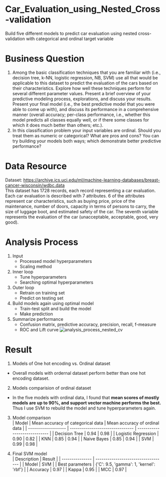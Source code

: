 # Car_Evaluation_using_Nested_Cross-validation
Build five different models to predict car evaluation using nested cross-validation with categorical and ordinal target variable

# Business Question
1. Among the basic classification techniques that you are familiar with (i.e., decision tree, k-NN, logistic regression, NB, SVM) use all that would be applicable to this dataset to predict the evaluation of the cars based on their characteristics. Explore how well these techniques perform for several different parameter values. Present a brief overview of your predictive modeling process, explorations, and discuss your results. Present your final model (i.e., the best predictive model that you were able to come up with), and discuss its performance in a comprehensive manner (overall accuracy; per-class performance, i.e., whether this model predicts all classes equally well, or if there some classes for which it does much better than others; etc.).
2. In this classification problem your input variables are ordinal. Should you treat them as numeric or categorical? What are pros and cons? You can try building your models both ways; which demonstrate better predictive performance?

# Data Resource
Dataset: [https://archive.ics.uci.edu/ml/machine-learning-databases/breast-cancer-wisconsin/wdbc.data ](https://archive.ics.uci.edu/dataset/19/car+evaluation)   
This dataset has 1728 records, each record representing a car evaluation. Each car evaluation is described with 7 attributes. 6 of the attributes represent car characteristics, such as buying price, price of the maintenance, number of doors, capacity in terms of persons to carry, the size of luggage boot, and estimated safety of the car. The seventh variable represents the evaluation of the car (unacceptable, acceptable, good, very good).

# Analysis Process
1. Input
   * Processed model hyperparameters  
   * Scaling method
2. Inner loop   
   * Tune hyperparameters  
   * Searching optimal hyperparameters  
3. Outer loop  
   * Retrain on training set
   * Predict on testing set
4. Build models again using optimal model  
   * Train-test split and build the model
   * Make prediction
5. Summarize performance  
   * Confusion matrix, predictive accuracy, precision, recall, f-measure
   * ROC and Lift curve
![analysis_process_nested_cv](https://github.com/YenLing-Allison/Car_Evaluation_using_Nested_Cross-validation/assets/144725779/44dbbe65-702a-4abd-9163-83ffb0636042)


# Result
1. Models of One hot encoding vs. Ordinal dataset
* Overall models with ordernal dataset perform better than one hot encoding dataset.  

2. Models comparision of ordinal dataset  
* In the five models with ordinal data, I found that **mean scores of mostly models are up to 90%, and support vector machine performs the best.** Thus I use SVM to rebuild the model and tune hyperparameters again.

3. Model comparison  
| Model               | Mean accuracy of categorical data | Mean accuracy of ordinal data |
| ------------------- | -------------------------------- | ----------------------------- |
| Decision Tree       | 0.94                             | 0.98                          |
| Logistic Regression | 0.90                             | 0.82                          |
| KNN                 | 0.85                             | 0.94                          |
| Naive Bayes         | 0.85                             | 0.94                          |
| SVM                 | 0.99                             | 0.98                          |


4. Final SVM model  
| Description     | Result                              |
| --------------- | ----------------------------------- |
| Model           | SVM                                 |
| Best parameters | {'C': 9.5, 'gamma': 1, 'kernel': 'rbf'} |
| Accuracy        | 0.97                                |
| Kappa           | 0.95                                |
| MCC             | 0.97                                |

